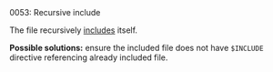 <!doctype html>
<html lang="es">
<head>
	<title>Mensajes de Error</title>
	<meta charset="utf-8">
	<meta http-equiv="X-UA-Compatible" content="IE=edge">
	<meta name="viewport" content="width=device-width, initial-scale=1">
	<link rel="stylesheet" type="text/css" href="../../../style/style.css">
</head>
<body>
0053: Recursive include

The file recursively [includes](../../coding/directives.md#usdinclude) itself.

**Possible solutions:** ensure the included file does not have `$INCLUDE` directive referencing already included file.

<script src="../../../js/main.min.js"></script>